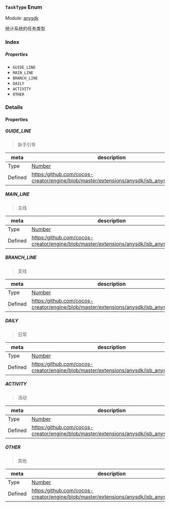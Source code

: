 ### `TaskType` Enum



Module: [anysdk](../modules/anysdk.md)




统计系统的任务类型

### Index

##### Properties

  - `GUIDE_LINE`
  - `MAIN_LINE`
  - `BRANCH_LINE`
  - `DAILY`
  - `ACTIVITY`
  - `OTHER`

### Details

#### Properties


##### GUIDE_LINE

> 新手引导

| meta | description |
|------|-------------|
| Type | <a href="https://developer.mozilla.org/en/JavaScript/Reference/Global_Objects/Number" class="crosslink external" target="_blank">Number</a> |
| Defined | [https:/github.com/cocos-creator/engine/blob/master/extensions/anysdk/jsb_anysdk.js:2269](https:/github.com/cocos-creator/engine/blob/master/extensions/anysdk/jsb_anysdk.js#L2269) |



##### MAIN_LINE

> 主线

| meta | description |
|------|-------------|
| Type | <a href="https://developer.mozilla.org/en/JavaScript/Reference/Global_Objects/Number" class="crosslink external" target="_blank">Number</a> |
| Defined | [https:/github.com/cocos-creator/engine/blob/master/extensions/anysdk/jsb_anysdk.js:2276](https:/github.com/cocos-creator/engine/blob/master/extensions/anysdk/jsb_anysdk.js#L2276) |



##### BRANCH_LINE

> 支线

| meta | description |
|------|-------------|
| Type | <a href="https://developer.mozilla.org/en/JavaScript/Reference/Global_Objects/Number" class="crosslink external" target="_blank">Number</a> |
| Defined | [https:/github.com/cocos-creator/engine/blob/master/extensions/anysdk/jsb_anysdk.js:2283](https:/github.com/cocos-creator/engine/blob/master/extensions/anysdk/jsb_anysdk.js#L2283) |



##### DAILY

> 日常

| meta | description |
|------|-------------|
| Type | <a href="https://developer.mozilla.org/en/JavaScript/Reference/Global_Objects/Number" class="crosslink external" target="_blank">Number</a> |
| Defined | [https:/github.com/cocos-creator/engine/blob/master/extensions/anysdk/jsb_anysdk.js:2290](https:/github.com/cocos-creator/engine/blob/master/extensions/anysdk/jsb_anysdk.js#L2290) |



##### ACTIVITY

> 活动

| meta | description |
|------|-------------|
| Type | <a href="https://developer.mozilla.org/en/JavaScript/Reference/Global_Objects/Number" class="crosslink external" target="_blank">Number</a> |
| Defined | [https:/github.com/cocos-creator/engine/blob/master/extensions/anysdk/jsb_anysdk.js:2297](https:/github.com/cocos-creator/engine/blob/master/extensions/anysdk/jsb_anysdk.js#L2297) |



##### OTHER

> 其他

| meta | description |
|------|-------------|
| Type | <a href="https://developer.mozilla.org/en/JavaScript/Reference/Global_Objects/Number" class="crosslink external" target="_blank">Number</a> |
| Defined | [https:/github.com/cocos-creator/engine/blob/master/extensions/anysdk/jsb_anysdk.js:2304](https:/github.com/cocos-creator/engine/blob/master/extensions/anysdk/jsb_anysdk.js#L2304) |



